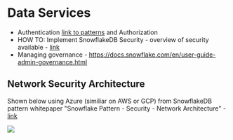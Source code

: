 # Data Services

- Authentication [link to patterns](https://resources.snowflake.com/architecture-patterns/snowflake-pattern-security-authentication) and Authorization
- HOW TO: Implement SnowflakeDB Security - overview of security available - [link](https://docs.snowflake.com/en/user-guide/admin-security.html)
- Managing governance - https://docs.snowflake.com/en/user-guide-admin-governance.html

## Network Security Architecture

Shown below using Azure (similiar on AWS or GCP) from SnowflakeDB pattern whitepaper "Snowflake Pattern - Security - Network Architecture" - [link](https://resources.snowflake.com/architecture-patterns/snowflake-pattern-security-network-architecture)

<img src="https://github.com/lynnlangit/learn-snowflakedb/blob/main/images/networking.png">

